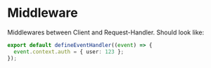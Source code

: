 # Middleware

Middlewares between Client and Request-Handler. Should look like:

```ts
export default defineEventHandler((event) => {
  event.context.auth = { user: 123 };
});
```
